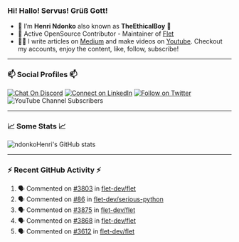 ### Hi! Hallo! Servus! Grüß Gott!

- 🙂  I’m **Henri Ndonko** also known as **TheEthicalBoy** 👾
- 🚀  Active OpenSource Contributor - Maintainer of [Flet](https://github.com/flet-dev/flet) 
- 👨‍🏫  I write articles on [Medium](https://ndonkohenri.medium.com/) and make videos on [Youtube](https://youtube.com/@ndonkoHenri). Checkout my accounts, enjoy the content, like, follow, subscribe!

---

### 📫 Social Profiles 📫

[![Chat On Discord](https://img.shields.io/badge/--discord?label=Username=the_ethical_boy&logo=Discord&style=social)](https://github.com/ndonkoHenri) 
[![Connect on LinkedIn](https://img.shields.io/badge/--linkedin?label=LinkedIn&logo=LinkedIn&style=social)](https://www.linkedin.com/in/ndonkohenri) 
[![Follow on Twitter](https://img.shields.io/badge/--twitter?label=Twitter&logo=Twitter&style=social)](https://twitter.com/ndonkoHenri)
![YouTube Channel Subscribers](https://img.shields.io/youtube/channel/subscribers/UC2j9sVx0O7M8CebjMtyCuNQ?style=social&label=Youtube&link=https%3A%2F%2Fyoutube.com%2F%40ndonkoHenri)

---

### 📈 Some Stats 📈

<!-- <a href="https://github.com/ndonkoHenri">
<img src="https://github.com/ndonkoHenri/github-stats/blob/master/generated/overview.svg#gh-dark-mode-only" />
<img src="https://github.com/ndonkoHenri/github-stats/blob/master/generated/languages.svg#gh-dark-mode-only" />
<img src="https://github.com/ndonkoHenri/github-stats/blob/master/generated/overview.svg#gh-light-mode-only" />
<img src="https://github.com/ndonkoHenri/github-stats/blob/master/generated/languages.svg#gh-light-mode-only" />
</a> -->

<!-- ![ndonkoHenri's GitHub stats](https://github-readme-stats.vercel.app/api?username=ndonkoHenri&show_icons=true) -->

![ndonkoHenri's GitHub stats](https://github-readme-stats.vercel.app/api?username=ndonkoHenri&theme=tokyonight&show_icons=true&title_color=fff&text_color=fff)

<!-- [![Top Langs](https://github-readme-stats.vercel.app/api/top-langs/?username=ndonkoHenri)](https://github.com/ndonkoHenri/github-readme-stats) -->

---

### :zap: Recent GitHub Activity :zap:

<!--START_SECTION:activity-->
1. 🗣 Commented on [#3803](https://github.com/flet-dev/flet/pull/3803#issuecomment-2315111326) in [flet-dev/flet](https://github.com/flet-dev/flet)
2. 🗣 Commented on [#86](https://github.com/flet-dev/serious-python/issues/86#issuecomment-2312258598) in [flet-dev/serious-python](https://github.com/flet-dev/serious-python)
3. 🗣 Commented on [#3875](https://github.com/flet-dev/flet/pull/3875#issuecomment-2311311736) in [flet-dev/flet](https://github.com/flet-dev/flet)
4. 🗣 Commented on [#3868](https://github.com/flet-dev/flet/issues/3868#issuecomment-2311309642) in [flet-dev/flet](https://github.com/flet-dev/flet)
5. 🗣 Commented on [#3612](https://github.com/flet-dev/flet/issues/3612#issuecomment-2311307902) in [flet-dev/flet](https://github.com/flet-dev/flet)
<!--END_SECTION:activity-->
